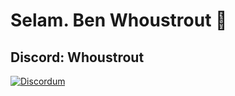 # Selam. Ben Whoustrout 👋
## Discord: Whoustrout
[![Discordum](https://skillicons.dev/icons?i=discord)](https://discord.com/users/989876468735688745)
<!--
**Whoustrout/Whoustrout** is a ✨ _special_ ✨ repository because its `README.md` (this file) appears on your GitHub profile.

Here are some ideas to get you started:

- 🔭 I’m currently working on ...
- 🌱 I’m currently learning ...
- 👯 I’m looking to collaborate on ...
- 🤔 I’m looking for help with ...
- 💬 Ask me about ...
- 📫 How to reach me: ...
- 😄 Pronouns: ...
- ⚡ Fun fact: ...
-->
